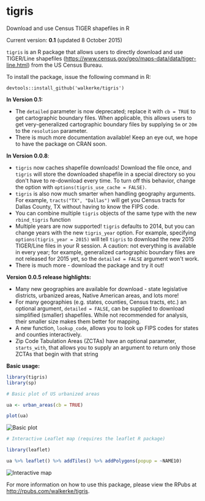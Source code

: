 # tigris

Download and use Census TIGER shapefiles in R

Current version: __0.1__ (updated 8 October 2015)

`tigris` is an R package that allows users to directly download and use TIGER/Line shapefiles (<https://www.census.gov/geo/maps-data/data/tiger-line.html>) from the US Census Bureau.  

To install the package, issue the following command in R: 

```
devtools::install_github('walkerke/tigris')
```

__In Version 0.1:__

* The `detailed` parameter is now deprecated; replace it with `cb = TRUE` to get cartographic boundary files.  When applicable, this allows users to get very-generalized cartographic boundary files by supplying `5m` or `20m` to the `resolution` parameter.  
* There is much more documentation available!  Keep an eye out, we hope to have the package on CRAN soon.  

__In Version 0.0.8__: 

* `tigris` now caches shapefile downloads!  Download the file once, and `tigris` will store the downloaded shapefile in a special directory so you don't have to re-download every time.  To turn off this behavior, change the option with `options(tigris_use_cache = FALSE)`.  
* `tigris` is also now much smarter when handling geography arguments.  For example, `tracts("TX", "Dallas")` will get you Census tracts for Dallas County, TX without having to know the FIPS code.  
* You can combine multiple `tigris` objects of the same type with the new `rbind_tigris` function
* Multiple years are now supported!  `tigris` defaults to 2014, but you can change years with the new `tigris_year` option.  For example, specifying `options(tigris_year = 2015)` will tell `tigris` to download the new 2015 TIGER/Line files in your R session.  A caution: not everything is available in every year; for example, generalized cartographic boundary files are not released for 2015 yet, so the `detailed = FALSE` argument won't work.  
* There is much more - download the package and try it out!

__Version 0.0.5 release highlights:__

* Many new geographies are available for download - state legislative districts, urbanized areas, Native American areas, and lots more!
* For many geographies (e.g. states, counties, Census tracts, etc.) an optional argument, `detailed = FALSE`, can be supplied to download simplified (smaller) shapefiles.  While not recommended for analysis, their smaller size makes them better for mapping.  
* A new function, `lookup_code`, allows you to look up FIPS codes for states and counties interactively.  
* Zip Code Tabulation Areas (ZCTAs) have an optional parameter, `starts_with`, that allows you to supply an argument to return only those ZCTAs that begin with that string

__Basic usage:__

```r
library(tigris)
library(sp)

# Basic plot of US urbanized areas

ua <- urban_areas(cb = TRUE)

plot(ua)

```

![Basic plot](https://dl.dropbox.com/s/evb5u8sm0q9k4sy/ua_plot.png)

```r
# Interactive Leaflet map (requires the leaflet R package)

library(leaflet)

ua %>% leaflet() %>% addTiles() %>% addPolygons(popup = ~NAME10)

```

![Interactive map](https://dl.dropbox.com/s/c4ozukojr7ittwv/atlanta.PNG)


For more information on how to use this package, please view the RPubs at <http://rpubs.com/walkerke/tigris>. 

